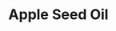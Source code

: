 ---
name: Apple Seed Oil
title: Apple Seed Oil
details:
  - detail:
      key: "Packaging Size"
      value: "5, 25, 200 Kg"
  - detail:
      key: "Usage/Application"
      value: "Fragrance, Flavour, Pharma"
  - detail:
      key: "Form"
      value: "Liquid"
  - detail:
      key: "Botanical Name"
      value: "Annona Squamosa"
  - detail:
      key: "Brand"
      value: "Natural Aroma"
  - detail:
      key: "Packaging Type"
      value: "Can, Barrel"
  - detail:
      key: "Plant Parts Used"
      value: "Seed"
  - detail:
      key: "CAS No"
      value: "85251-63-4"
showOnHome: false
thumbnail: https://5.imimg.com/data5/SELLER/Default/2021/12/EM/IN/AO/3823480/apple-seed-oil-500x500.jpg
productImages:
  - ""
category: reconstituted oil
---